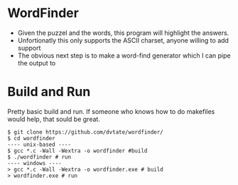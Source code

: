 # WordFinder
- Given the puzzel and the words, this program will highlight the answers. 
- Unfortionatly this only supports the ASCII charset, anyone willing to add support 
- The obvious next step is to make a word-find generator which I can pipe the output to

# Build and Run
Pretty basic build and run. If someone who knows how to do makefiles would help, that sould be great.
```
$ git clone https://github.com/dvtate/wordfinder/
$ cd wordfinder
---- unix-based ----
$ gcc *.c -Wall -Wextra -o wordfinder #build
$ ./wordfinder # run
---- windows ----
> gcc *.c -Wall -Wextra -o wordfinder.exe # build
> wordfinder.exe # run
```
